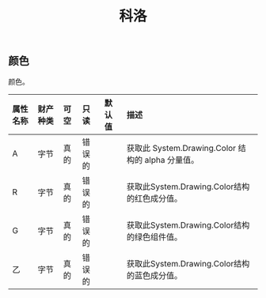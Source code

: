﻿---
title: 科洛
second_title: Aspose.Cells Cloud Documen
type: docs
url: /zh/specification/model/color/
description: Aspose.Cells 云模型规格：颜色。轻松处理 Excel 和其他电子表格文档，具有打开、生成、编辑、拆分、合并、比较和转换等功能
kwords: Excel, Office, 电子表格, Cloud REST API, 颜色
weight: 50
---
## **颜色**

颜色。

|属性名称|财产种类|可空|只读|默认值|描述|
|:- |:- |:- |:- |:- |:- |
| A|字节|真的|错误的||获取此 System.Drawing.Color 结构的 alpha 分量值。|
| R|字节|真的|错误的||获取此System.Drawing.Color结构的红色成分值。|
| G|字节|真的|错误的||获取此System.Drawing.Color结构的绿色组件值。|
|乙|字节|真的|错误的||获取此System.Drawing.Color结构的蓝色成分值。|

